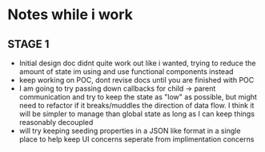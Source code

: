 # Notes while i work

## STAGE 1
* Initial design doc didnt quite work out like i wanted, trying to reduce the amount of state im using and use functional components instead
* keep working on POC, dont revise docs until you are finished with POC
* I am going to try passing down callbacks for child -> parent communication and try to keep the state as "low" as possible, but might need to refactor if it breaks/muddles the direction of data flow. I think it will be simpler to manage than global state as long as I can keep things reasonably decoupled
* will try keeping seeding properties in a JSON like format in a single place to help keep UI concerns seperate from implimentation concerns